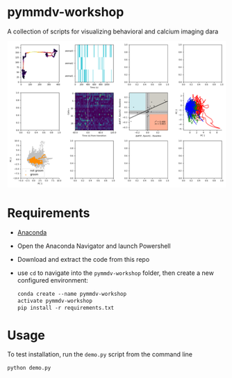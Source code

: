 # pymmdv-workshop
A collection of scripts for visualizing behavioral and calcium imaging dara

![](https://github.com/kpc-simone/pymmdv-workshop/blob/main/demo_fig.png)

# Requirements
- [Anaconda](https://www.anaconda.com/) 
- Open the Anaconda Navigator and launch Powershell
- Download and extract the code from this repo
- use `cd` to navigate into the `pymmdv-workshop` folder, then create a new configured environment:

	```
	conda create --name pymmdv-workshop
	activate pymmdv-workshop
	pip install -r requirements.txt
	```

# Usage

To test installation, run the `demo.py` script from the command line

```
python demo.py
```
